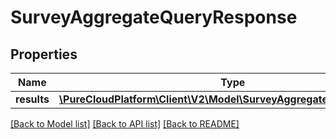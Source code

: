 # SurveyAggregateQueryResponse

## Properties
Name | Type | Description | Notes
------------ | ------------- | ------------- | -------------
**results** | [**\PureCloudPlatform\Client\V2\Model\SurveyAggregateDataContainer[]**](SurveyAggregateDataContainer.md) |  | [optional] 

[[Back to Model list]](../README.md#documentation-for-models) [[Back to API list]](../README.md#documentation-for-api-endpoints) [[Back to README]](../README.md)


